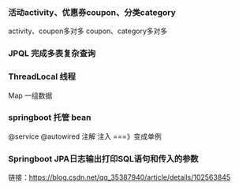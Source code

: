 ### 活动activity、优惠券coupon、分类category
activity、coupon多对多
coupon、category多对多

### JPQL 完成多表复杂查询

### ThreadLocal 线程
Map 一组数据

### springboot 托管 bean
@service @autowired 注解 注入 ===》变成单例  


### Springboot JPA日志输出打印SQL语句和传入的参数 
链接：https://blog.csdn.net/qq_35387940/article/details/102563845
